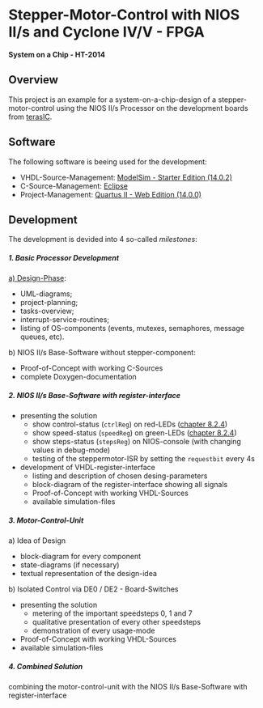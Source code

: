 # Stepper-Motor-Control with NIOS II/s and Cyclone IV/V - FPGA

**System on a Chip - HT-2014**

## Overview

This project is an example for a system-on-a-chip-design of a stepper-motor-control using the NIOS II/s Processor on the development boards from [terasIC](http://www.terasic.com.tw/cgi-bin/page/archive.pl?Language=English&CategoryNo=163#Category165).

## Software

The following software is beeing used for the development:

- VHDL-Source-Management: [ModelSim - Starter Edition (14.0.2)](http://www.altera.com/products/software/quartus-ii/modelsim/qts-modelsim-index.html)
- C-Source-Management: [Eclipse](https://www.eclipse.org)
- Project-Management: [Quartus II - Web Edition (14.0.0)](http://www.altera.com/products/software/quartus-ii/web-edition/qts-we-index.html)

## Development

The development is devided into 4 so-called *milestones*:

##### 1. Basic Processor Development

[a) Design-Phase](Documentation/Milestone_1a/Meilenstein_1a.md):
  - UML-diagrams;
  - project-planning;
  - tasks-overview;
  - interrupt-service-routines;
  - listing of OS-components (events, mutexes, semaphores, message queues, etc).

b) NIOS II/s Base-Software without stepper-component:
  - Proof-of-Concept with working C-Sources
  - complete Doxygen-documentation

##### 2. NIOS II/s Base-Software with register-interface

- presenting the solution
    + show control-status (`ctrlReg`) on red-LEDs ([chapter 8.2.4]())
    + show speed-status (`speedReg`) on green-LEDs ([chapter 8.2.4]())
    + show steps-status (`stepsReg`) on NIOS-console (with changing values in debug-mode)
    + testing of the steppermotor-ISR by setting the `requestbit` every 4s
- development of VHDL-register-interface
    + listing and description of chosen desing-parameters
    + block-diagram of the register-interface showing all signals
    + Proof-of-Concept with working VHDL-Sources
    + available simulation-files

##### 3. Motor-Control-Unit

a) Idea of Design
  - block-diagram for every component
  - state-diagrams (if necessary)
  - textual representation of the design-idea

b) Isolated Control via DE0 / DE2 - Board-Switches
  - presenting the solution
      + metering of the important speedsteps 0, 1 and 7
      + qualitative presentation of every other speedsteps
      + demonstration of every usage-mode
  - Proof-of-Concept with working VHDL-Sources
  - available simulation-files

##### 4. Combined Solution

combining the motor-control-unit with the NIOS II/s Base-Software with register-interface
